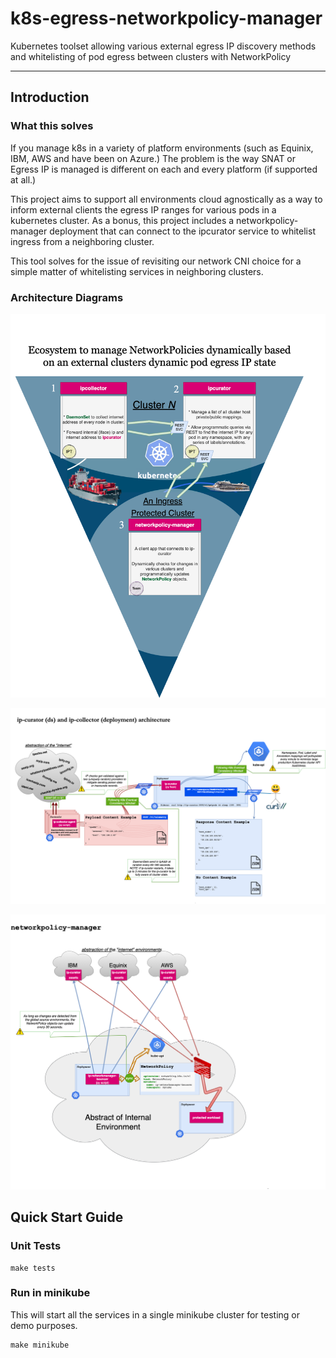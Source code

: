 # k8s-egress-networkpolicy-manager

Kubernetes toolset allowing various external egress IP discovery methods and whitelisting of pod egress between clusters with NetworkPolicy

---

## Introduction

### What this solves

If you manage k8s in a variety of platform environments (such as Equinix, IBM, AWS and have been on Azure.) The problem is the way SNAT or Egress IP is managed is different on each and every platform (if supported at all.)

This project aims to support all environments cloud agnostically as a way to inform external clients the egress IP ranges for various pods in a kubernetes cluster. As a bonus, this project includes a networkpolicy-manager deployment that can connect to the ipcurator service to whitelist ingress from a neighboring cluster.

This tool solves for the issue of revisiting our network CNI choice for a simple matter of whitelisting services in neighboring clusters.

### Architecture Diagrams

![](images/overview.png)

![](images/ipcollector_ipcurator.png)

![](images/networkpolicymanager.png)


## Quick Start Guide

### Unit Tests

    make tests

### Run in minikube

This will start all the services in a single minikube cluster for testing or demo purposes.

    make minikube

